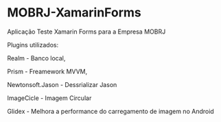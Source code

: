 # MOBRJ-XamarinForms
Aplicação Teste Xamarin Forms para a Empresa MOBRJ

Plugins utilizados:

Realm - Banco local,

Prism - Freamework MVVM,

Newtonsoft.Jason - Dessrializar Jason

ImageCicle - Imagem Circular

Glidex - Melhora a performance do carregamento de imagem no Android
